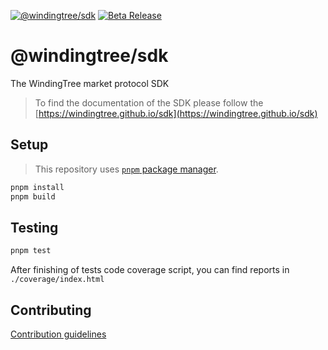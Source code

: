 [![@windingtree/sdk](https://img.shields.io/npm/v/@windingtree/sdk)](https://www.npmjs.com/package/@windingtree/sdk)
[![Beta Release](https://github.com/windingtree/sdk/actions/workflows/release.yml/badge.svg?branch=beta)](https://github.com/windingtree/sdk/actions/workflows/release.yml)

# @windingtree/sdk

The WindingTree market protocol SDK

> To find the documentation of the SDK please follow the [https://windingtree.github.io/sdk](https://windingtree.github.io/sdk)

## Setup

> This repository uses [`pnpm` package manager](https://pnpm.io/installation).

```bash
pnpm install
pnpm build
```

## Testing

```bash
pnpm test
```

After finishing of tests code coverage script, you can find reports in `./coverage/index.html`

## Contributing

[Contribution guidelines](https://windingtree.github.io/sdk/#/docs/contribution)
